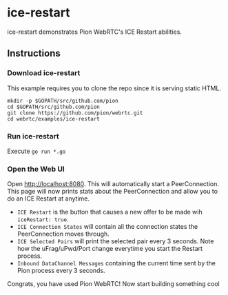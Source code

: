 # ice-restart
ice-restart demonstrates Pion WebRTC's ICE Restart abilities.

## Instructions

### Download ice-restart
This example requires you to clone the repo since it is serving static HTML.

```
mkdir -p $GOPATH/src/github.com/pion
cd $GOPATH/src/github.com/pion
git clone https://github.com/pion/webrtc.git
cd webrtc/examples/ice-restart
```

### Run ice-restart
Execute `go run *.go`

### Open the Web UI
Open [http://localhost:8080](http://localhost:8080). This will automatically start a PeerConnection. This page will now prints stats about the PeerConnection
and allow you to do an ICE Restart at anytime.

* `ICE Restart` is the button that causes a new offer to be made wih `iceRestart: true`.
* `ICE Connection States` will contain all the connection states the PeerConnection moves through.
* `ICE Selected Pairs` will print the selected pair every 3 seconds. Note how the uFrag/uPwd/Port change everytime you start the Restart process.
* `Inbound DataChannel Messages` containing the current time sent by the Pion process every 3 seconds.

Congrats, you have used Pion WebRTC! Now start building something cool

